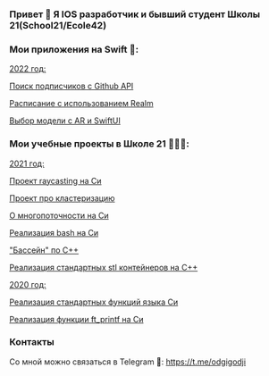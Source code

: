 ### Привет 👋 Я IOS разработчик и бывший студент Школы 21(School21/Ecole42)
<!-- #### Пишу на Swift и развиваюсь в разработке под IOS. -->

### Мои приложения на Swift 📱:
 <ins> 2022 год: </ins>

[Поиск подписчиков с Github API](https://github.com/odgigodji/GHFollowers)

[Расписание с использованием Realm](https://github.com/odgigodji/MySchedule)

[Выбор модели с AR и SwiftUI](https://github.com/odgigodji/ModelPickerApp)


<!-- List of characters from Rick and Morty: https://github.com/odgigodji/RickAndMorty -->


### Мои учебные проекты в Школе 21 👨🏼‍💻:

 <ins> 2021 год: </ins>

[Проект raycasting на Cи](https://github.com/odgigodji/cub3D)

[Проект про кластеризацию](https://github.com/odgigodji/ft_services)

[О многопоточности на Си](https://github.com/odgigodji/philoshophers)

[Реализация bash на Си](https://github.com/odgigodji/minishell)

["Бассейн" по С++](https://github.com/odgigodji/CPP)

[Реализация стандартных stl контейнеров на С++](https://github.com/odgigodji/ft_containers)


 <ins> 2020 год: </ins>

[Реализация стандартных функций языка Си](https://github.com/odgigodji/libft)

[Реализация функции ft_printf на Си](https://github.com/odgigodji/ft_printf)

### Контакты
Со мной можно связаться в Telegram 📲: https://t.me/odgigodji
<!-- Instagram: @nikitaevvv -->
